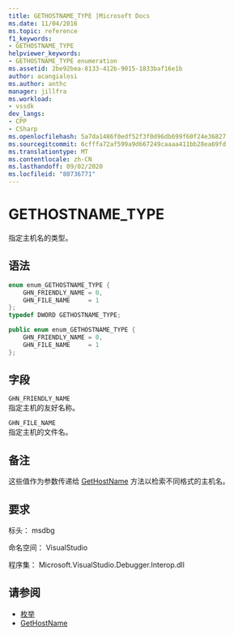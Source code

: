 ```yaml
---
title: GETHOSTNAME_TYPE |Microsoft Docs
ms.date: 11/04/2016
ms.topic: reference
f1_keywords:
- GETHOSTNAME_TYPE
helpviewer_keywords:
- GETHOSTNAME_TYPE enumeration
ms.assetid: 2be92bea-8133-412b-9015-1833baf16e1b
author: acangialosi
ms.author: anthc
manager: jillfra
ms.workload:
- vssdk
dev_langs:
- CPP
- CSharp
ms.openlocfilehash: 5a7da1486f0edf52f3f0d96db699f60f24e36827
ms.sourcegitcommit: 6cfffa72af599a9d667249caaaa411bb28ea69fd
ms.translationtype: MT
ms.contentlocale: zh-CN
ms.lasthandoff: 09/02/2020
ms.locfileid: "80736771"
---
```

# <a name="gethostname_type"></a>GETHOSTNAME_TYPE
指定主机名的类型。

## <a name="syntax"></a>语法

```cpp
enum enum_GETHOSTNAME_TYPE {
    GHN_FRIENDLY_NAME = 0,
    GHN_FILE_NAME     = 1
};
typedef DWORD GETHOSTNAME_TYPE;
```

```csharp
public enum enum_GETHOSTNAME_TYPE {
    GHN_FRIENDLY_NAME = 0,
    GHN_FILE_NAME     = 1
};
```

## <a name="fields"></a>字段
`GHN_FRIENDLY_NAME`\
指定主机的友好名称。

`GHN_FILE_NAME`\
指定主机的文件名。

## <a name="remarks"></a>备注
这些值作为参数传递给 [GetHostName](../../../extensibility/debugger/reference/idebugprogramnode2-gethostname.md) 方法以检索不同格式的主机名。

## <a name="requirements"></a>要求
标头： msdbg

命名空间： VisualStudio

程序集： Microsoft.VisualStudio.Debugger.Interop.dll

## <a name="see-also"></a>请参阅
- [枚举](../../../extensibility/debugger/reference/enumerations-visual-studio-debugging.md)
- [GetHostName](../../../extensibility/debugger/reference/idebugprogramnode2-gethostname.md)
